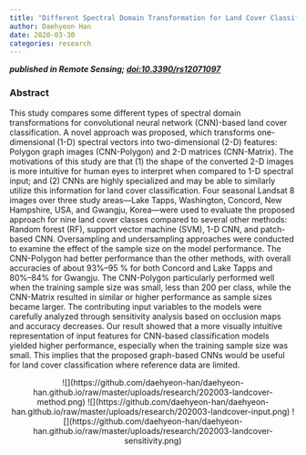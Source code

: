 ```yaml
---
title: "Different Spectral Domain Transformation for Land Cover Classification Using Convolutional Neural Networks with Multi-Temporal Satellite Imagery"
author: Daehyeon Han
date: 2020-03-30
categories: research
---
```

***published in Remote Sensing; [doi:10.3390/rs12071097](https://doi.org/10.3390/rs12071097)***

### Abstract

This study compares some different types of spectral domain transformations for convolutional neural network (CNN)-based land cover classification. A novel approach was proposed, which transforms one-dimensional (1-D) spectral vectors into two-dimensional (2-D) features: Polygon graph images (CNN-Polygon) and 2-D matrices (CNN-Matrix). The motivations of this study are that (1) the shape of the converted 2-D images is more intuitive for human eyes to interpret when compared to 1-D spectral input; and (2) CNNs are highly specialized and may be able to similarly utilize this information for land cover classification. Four seasonal Landsat 8 images over three study areas—Lake Tapps, Washington, Concord, New Hampshire, USA, and Gwangju, Korea—were used to evaluate the proposed approach for nine land cover classes compared to several other methods: Random forest (RF), support vector machine (SVM), 1-D CNN, and patch-based CNN. Oversampling and undersampling approaches were conducted to examine the effect of the sample size on the model performance. The CNN-Polygon had better performance than the other methods, with overall accuracies of about 93%–95 % for both Concord and Lake Tapps and 80%–84% for Gwangju. The CNN-Polygon particularly performed well when the training sample size was small, less than 200 per class, while the CNN-Matrix resulted in similar or higher performance as sample sizes became larger. The contributing input variables to the models were carefully analyzed through sensitivity analysis based on occlusion maps and accuracy decreases. Our result showed that a more visually intuitive representation of input features for CNN-based classification models yielded higher performance, especially when the training sample size was small. This implies that the proposed graph-based CNNs would be useful for land cover classification where reference data are limited.

<center>
![](https://github.com/daehyeon-han/daehyeon-han.github.io/raw/master/uploads/research/202003-landcover-method.png)
![](https://github.com/daehyeon-han/daehyeon-han.github.io/raw/master/uploads/research/202003-landcover-input.png)
![](https://github.com/daehyeon-han/daehyeon-han.github.io/raw/master/uploads/research/202003-landcover-sensitivity.png)
